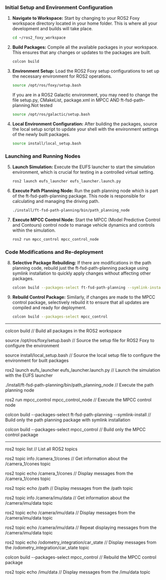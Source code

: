 
### Initial Setup and Environment Configuration

1. **Navigate to Workspace:**
   Start by changing to your ROS2 Foxy workspace directory located in your home folder. This is where all your development and builds will take place.
   ```bash
   cd ~/ros2_foxy_workspace
   ```

2. **Build Packages:**
   Compile all the available packages in your workspace. This ensures that any changes or updates to the packages are built.
   ```bash
   colcon build
   ```

3. **Environment Setup:**
   Load the ROS2 Foxy setup configurations to set up the necessary environment for ROS2 operations.
   ```bash
   source /opt/ros/foxy/setup.bash
   ```
   If you are in a ROS2 Galactic environment, you may need to change the file setup.py, CMakeList, package.xml in MPCC AND ft-fsd-path-planning.Not tested
    ```bash
    source /opt/ros/galactic/setup.bash
    ```
4. **Local Environment Configuration:**
   After building the packages, source the local setup script to update your shell with the environment settings of the newly built packages. 
   ```bash
   source install/local_setup.bash
   ```

### Launching and Running Nodes

5. **Launch Simulation:**
   Execute the EUFS launcher to start the simulation environment, which is crucial for testing in a controlled virtual setting.
   ```bash
   ros2 launch eufs_launcher eufs_launcher.launch.py
   ```

6. **Execute Path Planning Node:**
   Run the path planning node which is part of the ft-fsd-path-planning package. This node is responsible for calculating and managing the driving path.
   ```bash
   ./install/ft-fsd-path-planning/bin/path_planning_node
   ```

7. **Execute MPCC Control Node:**
   Start the MPCC (Model Predictive Control and Contours) control node to manage vehicle dynamics and controls within the simulation.
   ```bash
   ros2 run mpcc_control mpcc_control_node
   ```

### Code Modifications and Re-deployment

8. **Selective Package Rebuilding:**
   If there are modifications in the path planning code, rebuild just the ft-fsd-path-planning package using symlink installation to quickly apply changes without affecting other packages.
   ```bash
   colcon build --packages-select ft-fsd-path-planning --symlink-install
   ```

9. **Rebuild Control Package:**
   Similarly, if changes are made to the MPCC control package, selectively rebuild it to ensure that all updates are compiled and ready for deployment.
   ```bash
   colcon build --packages-select mpcc_control
   ```

------------------------------------------------------------

colcon build // Build all packages in the ROS2 workspace

source /opt/ros/foxy/setup.bash // Source the setup file for ROS2 Foxy to configure the environment

source install/local_setup.bash // Source the local setup file to configure the environment for built packages

ros2 launch eufs_launcher eufs_launcher.launch.py // Launch the simulation with the EUFS launcher

./install/ft-fsd-path-planning/bin/path_planning_node // Execute the path planning node

ros2 run mpcc_control mpcc_control_node // Execute the MPCC control node


colcon build --packages-select ft-fsd-path-planning --symlink-install // Build only the path planning package with symlink installation

colcon build --packages-select mpcc_control // Build only the MPCC control package

--------------------------------------------------------------------------------------------------

ros2 topic list // List all ROS2 topics

ros2 topic info /camera_1/cones // Get information about the /camera_1/cones topic

ros2 topic echo /camera_1/cones // Display messages from the /camera_1/cones topic

ros2 topic echo /path // Display messages from the /path topic

ros2 topic info /camera/imu/data // Get information about the /camera/imu/data topic

ros2 topic echo /camera/imu/data // Display messages from the /camera/imu/data topic

ros2 topic echo /camera/imu/data // Repeat displaying messages from the /camera/imu/data topic

ros2 topic echo /odometry_integration/car_state // Display messages from the /odometry_integration/car_state topic

colcon build --packages-select mpcc_control // Rebuild the MPCC control package

ros2 topic echo /imu/data // Display messages from the /imu/data topic
